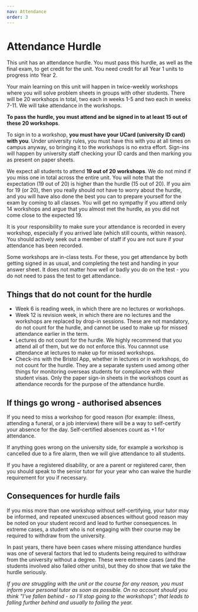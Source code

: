 ```yaml
---
nav: Attendance
order: 3
---
```


# Attendance Hurdle

This unit has an attendance hurdle. You must pass this hurdle, as well as the final exam, to get credit for the unit. You need credit for all Year 1 units to progress into Year 2.

Your main learning on this unit will happen in twice-weekly workshops where you will solve problem sheets in groups with other students. There will be 20 workshops in total, two each in weeks 1-5 and two each in weeks 7-11. We will take attendance in the workshops.

**To pass the hurdle, you must attend and be signed in to at least 15 out of these 20 workshops**. 

To sign in to a workshop, **you must have your UCard (university ID card) with you**. Under university rules, you must have this with you at all times on campus anyway, so bringing it to the workshops is no extra effort. Sign-ins will happen by university staff checking your ID cards and then marking you as present on paper sheets.

We expect all students to attend **19 out of 20 workshops**. We do not mind if you miss one in total across the entire unit. You will note that the expectation (19 out of 20) is higher than the hurdle (15 out of 20). If you aim for 19 (or 20), then you really should not have to worry about the hurdle, and you will have also done the best you can to prepare yourself for the exam by coming to all classes. You will get no sympathy if you attend only 14 workshops and argue that you almost met the hurdle, as you did not come close to the expected 19.


It is your responsibility to make sure your attendance is recorded in every workshop, especially if you arrived late (which still counts, within reason). You should actively seek out a member of staff if you are not sure if your attendance has been recorded.


Some workshops are in-class tests. For these, you get attendance by both getting signed in as usual, and completing the test and handing in your answer sheet. It does not matter how well or badly you do on the test - you do not need to pass the test to get attendance.

## Things that do not count for the hurdle

  - Week 6 is reading week, in which there are no lectures or workshops.
  - Week 12 is revision week, in which there are no lectures and the workshops are replaced by drop-in sessions. These are not mandatory, do not count for the hurdle, and cannot be used to make up for missed attendance earlier in the term.
  - Lectures do not count for the hurdle. We highly recommend that you attend all of them, but we do not enforce this. You cannnot use attendance at lectures to make up for missed workshops.
  - Check-ins with the Bristol App, whether in lectures or in workshops, do not count for the hurdle. They are a separate system used among other things for monitoring overseas students for compliance with their student visas. Only the paper sign-in sheets in the workshops count as attendance records for the purpose of the attendance hurdle.

## If things go wrong - authorised absences

If you need to miss a workshop for good reason (for example: illness, attending a funeral, or a job interview) there will be a way to self-certify your absence for the day. Self-certified absences count as +1 for attendance.

If anything goes wrong on the university side, for example a workshop is cancelled due to a fire alarm, then we will give attendance to all students.

If you have a registered disability, or are a parent or registered carer, then you should speak to the senior tutor for your year who can waive the hurdle requirement for you if necessary.

## Consequences for hurdle fails

If you miss more than one workshop without self-certifying, your tutor may be informed, and repeated unexcused absences without good reason may be noted on your student record and lead to further consequences. In extreme cases, a student who is not engaging with their course may be required to withdraw from the university.

In past years, there have been cases where missing attendance hurdles was one of several factors that led to students being required to withdraw from the university without a degree. These were extreme cases (and the students involved also failed other units), but they do show that we take the hurdle seriously.

_If you are struggling with the unit or the course for any reason, you must inform your personal tutor as soon as possible. On no account should you think "I've fallen behind - so I'll stop going to the workshops"; that leads to falling further behind and usually to failing the year._
